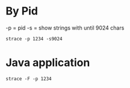 <!-- TITLE: Strace -->

# By Pid

-p = pid
-s = show strings with until 9024 chars


```text
strace -p 1234 -s9024
```


# Java application

```text
strace -F -p 1234

```

